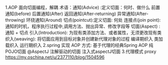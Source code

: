 1.AOP 面向切面编程，解耦
    术语：通知(Advice) :定义切面：何时、做什么
            前置通知(before)
            后置通知(After)
            返回通知(After-returning)
            异常通知(After-throwing)
            环绕通知(Around)
         切点(pointcut):定义切面: 何处
         连接点(join point):通知的时机，程序执行过程中,调用方法、抛出异常、修改字段等
         切面(Aspect) :通知 + 切点
         引入(Introduction): 为现有类添加方法、或者属性，无须更改现有类
         织入(weaving): 将切面应用到目标对象并创建新代理对象的过程
            编译期织入
            类加载织入
            运行期织入
2.spring 实现 AOP 方式:
    基于代理的经典Spring AOP
    纯POJO切面
    @AspectJ 注解驱动的切面
    注入式aspectJ切面
3.代理模式 proxy https://my.oschina.net/u/2377110/blog/1504596
    